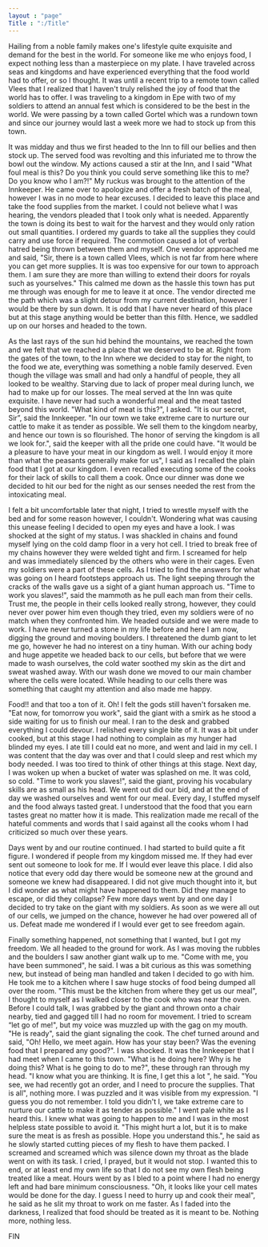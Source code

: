 ```yaml
---
layout : "page"
Title : ":/Title"
---
```

Hailing from a noble family makes one's lifestyle quite exquisite and demand for the best in the world. For someone like me who enjoys food, I expect nothing less than a masterpiece on my plate. I have traveled across seas and kingdoms and have experienced everything that the food world had to offer, or so I thought. It was until a recent trip to a remote town called Vlees that I realized that I haven't truly relished the joy of food that the world has to offer. I was traveling to a kingdom in Epe with two of my soldiers to attend an annual fest which is considered to be the best in the world. We were passing by a town called Gortel which was a rundown town and since our journey would last a week more we had to stock up from this town. 



It was midday and thus we first headed to the Inn to fill our bellies and then stock up. The served food was revolting and this infuriated me to throw the bowl out the window. My actions caused a stir at the Inn, and I said "What foul meal is this? Do you think you could serve something like this to me? Do you know who I am?!" My ruckus was brought to the attention of the Innkeeper. He came over to apologize and offer a fresh batch of the meal, however I was in no mode to hear excuses. I decided to leave this place and take the food supplies from the market. I could not believe what I was hearing, the vendors pleaded that I took only what is needed. Apparently the town is doing its best to wait for the harvest and they would only ration out small quantities. I ordered my guards to take all the supplies they could carry and use force if required. The commotion caused a lot of verbal hatred being thrown between them and myself. One vendor approached me and said, "Sir, there is a town called Vlees, which is not far from here where you can get more supplies. It is was too expensive for our town to approach them. I am sure they are more than willing to extend their doors for royals such as yourselves." This calmed me down as the hassle this town has put me through was enough for me to leave it at once.  The vendor directed me the path which was a slight detour from my current destination, however I would be there by sun down. It is odd that I have never heard of this place but at this stage anything would be better than this filth. Hence, we saddled up on our horses and headed to the town.



As the last rays of the sun hid behind the mountains, we reached the town and we felt that we reached a place that we deserved to be at. Right from the gates of the town, to the Inn where we decided to stay for the night, to the food we ate, everything was something a noble family deserved. Even though the village was small and had only a handful of people, they all looked to be wealthy. Starving due to lack of proper meal during lunch, we had to make up for our losses. The meal served at the Inn was quite exquisite. I have never had such a wonderful meal and the meat tasted beyond this world. "What kind of meat is this?", I asked. "It is our secret, Sir”, said the Innkeeper. "In our town we take extreme care to nurture our cattle to make it as tender as possible. We sell them to the kingdom nearby, and hence our town is so flourished. The honor of serving the kingdom is all we look for.", said the keeper with all the pride one could have. "It would be a pleasure to have your meat in our kingdom as well. I would enjoy it more than what the peasants generally make for us", I said as I recalled the plain food that I got at our kingdom. I even recalled executing some of the cooks for their lack of skills to call them a cook. Once our dinner was done we decided to hit our bed for the night as our senses needed the rest from the intoxicating meal.



I felt a bit uncomfortable later that night, I tried to wrestle myself with the bed and for some reason however, I couldn't. Wondering what was causing this unease feeling I decided to open my eyes and have a look. I was shocked at the sight of my status. I was shackled in chains and found myself lying on the cold damp floor in a very hot cell. I tried to break free of my chains however they were welded tight and firm. I screamed for help and was immediately silenced by the others who were in their cages. Even my soldiers were a part of these cells. As I tried to find the answers for what was going on I heard footsteps approach us. The light seeping through the cracks of the walls gave us a sight of a giant human approach us. "Time to work you slaves!", said the mammoth as he pull each man from their cells. Trust me, the people in their cells looked really strong, however, they could never over power him even though they tried, even my soldiers were of no match when they confronted him. We headed outside and we were made to work. I have never turned a stone in my life before and here I am now, digging the ground and moving boulders. I threatened the dumb giant to let me go, however he had no interest on a tiny human. With our aching body and huge appetite we headed back to our cells, but before that we were made to wash ourselves, the cold water soothed my skin as the dirt and sweat washed away. With our wash done we moved to our main chamber where the cells were located. While heading to our cells there was something that caught my attention and also made me happy. 



Food!! and that too a ton of it. Oh! I felt the gods still haven't forsaken me. "Eat now, for tomorrow you work", said the giant with a smirk as he stood a side waiting for us to finish our meal. I ran to the desk and grabbed everything I could devour. I relished every single bite of it. It was a bit under cooked, but at this stage I had nothing to complain as my hunger had blinded my eyes. I ate till I could eat no more, and went and laid in my cell. I was content that the day was over and that I could sleep and rest which my body needed. I was too tired to think of other things at this stage. Next day, I was woken up when a bucket of water was splashed on me. It was cold, so cold. "Time to work you slaves!", said the giant, proving his vocabulary skills are as small as his head. We went out did our bid, and at the end of day we washed ourselves and went for our meal. Every day, I stuffed myself and the food always tasted great. I understood that the food that you earn tastes great no matter how it is made. This realization made me recall of the hateful comments and words that I said against all the cooks whom I had criticized so much over these years.



Days went by and our routine continued. I had started to build quite a fit figure. I wondered if people from my kingdom missed me. If they had ever sent out someone to look for me. If I would ever leave this place. I did also notice that every odd day there would be someone new at the ground and someone we knew had disappeared. I did not give much thought into it, but I did wonder as what might have happened to them. Did they manage to escape, or did they collapse? Few more days went by and one day I decided to try take on the giant with my soldiers. As soon as we were all out of our cells, we jumped on the chance, however he had over powered all of us. Defeat made me wondered if I would ever get to see freedom again. 



Finally something happened, not something that I wanted, but I got my freedom. We all headed to the ground for work. As I was moving the rubbles and the boulders I saw another giant walk up to me. "Come with me, you have been summoned", he said. I was a bit curious as this was something new, but instead of being man handled and taken I decided to go with him. He took me to a kitchen where I saw huge stocks of food being dumped all over the room. "This must be the kitchen from where they get us our meal", I thought to myself as I walked closer to the cook who was near the oven. Before I could talk, I was grabbed by the giant and thrown onto a chair nearby, tied and gagged till I had no room for movement. I tried to scream “let go of me!", but my voice was muzzled up with the gag on my mouth. "He is ready", said the giant signaling the cook. The chef turned around and said, "Oh! Hello, we meet again. How has your stay been? Was the evening food that I prepared any good?". I was shocked. It was the Innkeeper that I had meet when I came to this town. "What is he doing here? Why is he doing this? What is he going to do to me?", these through ran through my head. "I know what you are thinking. It is fine, I get this a lot ", he said. "You see, we had recently got an order, and I need to procure the supplies. That is all", nothing more. I was puzzled and it was visible from my expression. "I guess you do not remember. I told you didn't I, we take extreme care to nurture our cattle to make it as tender as possible." I went pale white as I heard this. I knew what was going to happen to me and I was in the most helpless state possible to avoid it. "This might hurt a lot, but it is to make sure the meat is as fresh as possible. Hope you understand this.", he said as he slowly started cutting pieces of my flesh to have them packed. I screamed and screamed which was silence down my throat as the blade went on with its task. I cried, I prayed, but it would not stop. I wanted this to end, or at least end my own life so that I do not see my own flesh being treated like a meat. Hours went by as I bled to a point where I had no energy left and had bare minimum consciousness. "Oh, it looks like your cell mates would be done for the day. I guess I need to hurry up and cook their meal", he said as he slit my throat to work on me faster. As I faded into the darkness, I realized that food should be treated as it is meant to be. Nothing more, nothing less.     


FIN